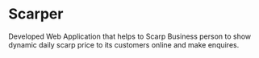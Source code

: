# Scarper
Developed Web Application that helps to Scarp Business person to show dynamic daily scarp price to its customers online and make enquires.
